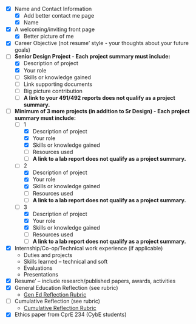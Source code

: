 - [x] Name and Contact Information
  - [x] Add better contact me page
  - [x] Name
- [x] A welcoming/inviting front page
  - [x] Better picture of me
- [x] Career Objective (not resume’ style - your thoughts about your future goals)
- [ ] **Senior Design Project - Each project summary must include:**
  - [x] Description of project
  - [x] Your role
  - [ ] Skills or knowledge gained
  - [ ] Link supporting documents
  - [ ] Big picture contribution
  - [ ] **A link to your 491/492 reports does not qualify as a project summary.**
- [ ] **Minimum of 3 more projects (in addition to Sr Design) - Each project summary must include:**
  - [ ] 1
    - [x] Description of project
    - [x] Your role
    - [x] Skills or knowledge gained
    - [ ] Resources used
    - [ ] **A link to a lab report does not qualify as a project summary.**
  - [ ] 2
    - [x] Description of project
    - [x] Your role
    - [x] Skills or knowledge gained
    - [ ] Resources used
    - [ ] **A link to a lab report does not qualify as a project summary.**
  - [ ] 3
    - [x] Description of project
    - [x] Your role
    - [x] Skills or knowledge gained
    - [ ] Resources used
    - [ ] **A link to a lab report does not qualify as a project summary.**

- [x] Internship/Co-op/Technical work experience (if applicable)
  - Duties and projects
  - Skills learned – technical and soft
  - Evaluations
  - Presentations
- [x] Resume’ – include research/published papers, awards, activities
- [x] General Education Reflection (see rubric)
  - [Gen Ed Reflection Rubric](https://canvas.iastate.edu/courses/102767/files/23745783?module_item_id=5639601)
- [ ] Cumulative Reflection (see rubric)
  - [Cumulative Reflection Rubric](https://canvas.iastate.edu/courses/102767/files/23745693?module_item_id=5639598)
- [x] Ethics paper from CprE 234 (CybE students)